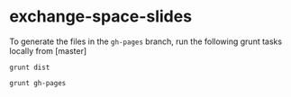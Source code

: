 exchange-space-slides
=====================

To generate the files in the `gh-pages` branch, run the following grunt tasks locally from [master]

`grunt dist`

`grunt gh-pages`